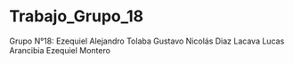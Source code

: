 # Trabajo_Grupo_18
Grupo N°18:  Ezequiel Alejandro Tolaba  Gustavo Nicolás Diaz Lacava  Lucas Arancibia  Ezequiel Montero
